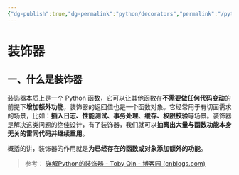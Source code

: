```yaml
---
{"dg-publish":true,"dg-permalink":"python/decorators","permalink":"/python/decorators/","dgHomeLink":true,"dgPassFrontmatter":false}
---
```



# 装饰器

## 一、什么是装饰器

装饰器本质上是一个 Python 函数，它可以让其他函数在**不需要做任何代码变动**的前提下**增加额外功能**，装饰器的返回值也是一个函数对象。它经常用于有切面需求的场景，比如：**插入日志、性能测试、事务处理、缓存、权限校验**等场景。装饰器是解决这类问题的绝佳设计，有了装饰器，我们就可以**抽离出大量与函数功能本身无关的雷同代码并继续重用**。

概括的讲，装饰器的作用就是**为已经存在的函数或对象添加额外的功能**。

>参考： [详解Python的装饰器 - Toby Qin - 博客园 (cnblogs.com)](https://www.cnblogs.com/tobyqin/p/python-decorator.html)